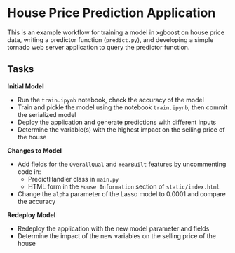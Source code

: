 # House Price Prediction Application

This is an example workflow for training a model in xgboost on house price data,
writing a predictor function (`predict.py`), and developing a simple tornado
web server application to query the predictor function.

## Tasks

**Initial Model**

* Run the `train.ipynb` notebook, check the accuracy of the model
* Train and pickle the model using the notebook `train.ipynb`, then commit the
  serialized model
* Deploy the application and generate predictions with different inputs
* Determine the variable(s) with the highest impact on the selling price of the house

**Changes to Model**

* Add fields for the `OverallQual` and `YearBuilt` features by uncommenting code
  in:
  * PredictHandler class in `main.py`
  * HTML form in the `House Information` section of `static/index.html`
* Change the `alpha` parameter of the Lasso model to 0.0001 and compare the
  accuracy

**Redeploy Model**

* Redeploy the application with the new model parameter and fields
* Determine the impact of the new variables on the selling price of the house
